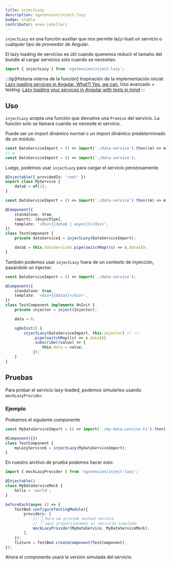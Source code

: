 ```yaml
---
title: injectLazy
description: ngxtension/inject-lazy
badge: stable
contributor: enea-jahollari
---
```


`injectLazy` es una función auxiliar que nos permite lazy-load un servicio o cualquier tipo de proveedor de Angular.

El lazy loading de servicios es útil cuando queremos reducir el tamaño del bundle al cargar servicios solo cuando se necesitan.

```ts
import { injectLazy } from 'ngxtension/inject-lazy';
```

:::tip[Historia interna de la función]
Inspiración de la implementación inicial: [Lazy loading services in Angular. What?! Yes, we can.](https://itnext.io/lazy-loading-services-in-angular-what-yes-we-can-cfbaf586d54e)
Uso avanzado + testing: [Lazy loading your services in Angular with tests in mind](https://riegler.fr/blog/2023-09-30-lazy-loading-mockable)
:::

## Uso

`injectLazy` acepta una función que devuelve una `Promise` del servicio. La función solo se llamará cuando se necesite el servicio.

Puede ser un import dinámico normal o un import dinámico predeterminado de un módulo.

```ts
const DataServiceImport = () => import('./data-service').then((m) => m.MyService);
// o
const DataServiceImport = () => import('./data-service');
```

Luego, podemos usar `injectLazy` para cargar el servicio perezosamente.

```ts data.service.ts
@Injectable({ providedIn: 'root' })
export class MyService {
	data$ = of(1);
}
```

```ts test.component.ts
const DataServiceImport = () => import('./data-service').then((m) => m.MyService);

@Component({
	standalone: true,
	imports: [AsyncPipe],
	template: '<div>{{data$ | async}}</div>',
})
class TestComponent {
	private dataService$ = injectLazy(DataServiceImport);

	data$ = this.dataService$.pipe(switchMap((s) => s.data$));
}
```

También podemos usar `injectLazy` fuera de un contexto de inyección, pasándole un injector.

```ts test.component.ts
const DataServiceImport = () => import('./data-service');

@Component({
	standalone: true,
	template: '<div>{{data}}</div>',
})
class TestComponent implements OnInit {
	private injector = inject(Injector);

	data = 0;

	ngOnInit() {
		injectLazy(DataServiceImport, this.injector) // 👈
			.pipe(switchMap((s) => s.data$))
			.subscribe((value) => {
				this.data = value;
			});
	}
}
```

## Pruebas

Para probar el servicio lazy-loaded, podemos simularlos usando `mockLazyProvider`.

### Ejemplo

Probemos el siguiente componente

```ts
const MyDataServiceImport = () => import('./my-data.service.ts').then((x) => x.MyDataService);

@Component({})
class TestComponent {
	myLazyService$ = injectLazy(MyDataServiceImport);
}
```

En nuestro archivo de prueba podemos hacer esto:

```ts
import { mockLazyProvider } from 'ngxtension/inject-lazy';

@Injectable()
class MyDataServiceMock {
	hello = 'world';
}

beforeEach(async () => {
	TestBed.configureTestingModule({
		providers: [
			// 👇 here we provide mocked service
			// 👇 aquí proporcionamos el servicio simulado
			mockLazyProvider(MyDataService, MyDataServiceMock),
		],
	});
	fixture = TestBed.createComponent(TestComponent);
});
```

Ahora el componente usará la versión simulada del servicio.
